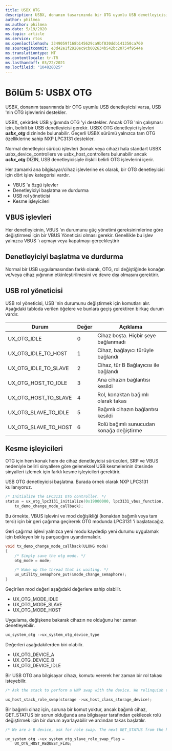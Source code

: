 ```yaml
---
title: USBX OTG
description: USBX, donanım tasarımında bir OTG uyumlu USB denetleyicisi varsa, USB 'nin OTG işlevlerini destekler.
author: philmea
ms.author: philmea
ms.date: 5/19/2020
ms.topic: article
ms.service: rtos
ms.openlocfilehash: 3349059f168b145629ca9bf030ddb141350ca760
ms.sourcegitcommit: e3d42e1f2920ec9cb002634b542bc20754f9544e
ms.translationtype: MT
ms.contentlocale: tr-TR
ms.lasthandoff: 03/22/2021
ms.locfileid: "104828025"
---
```

# <a name="chapter-5-usbx-otg"></a>Bölüm 5: USBX OTG

USBX, donanım tasarımında bir OTG uyumlu USB denetleyicisi varsa, USB 'nin OTG işlevlerini destekler.

USBX, çekirdek USB yığınında OTG 'yi destekler. Ancak OTG 'nin çalışması için, belirli bir USB denetleyicisi gerekir. USBX OTG denetleyici işlevleri ***usbx_otg*** dizininde bulunabilir. Geçerli USBX sürümü yalnızca tam OTG özelliklerine sahip NXP LPC3131 destekler.

Normal denetleyici sürücü işlevleri (konak veya cihaz) hala standart USBX usbx_device_controllers ve usbx_host_controllers bulunabilir ancak ***usbx_otg*** DIZIN, USB denetleyicisiyle ilişkili belirli OTG işlevlerini içerir.

Her zamanki ana bilgisayar/cihaz işlevlerine ek olarak, bir OTG denetleyicisi için dört işlev kategorisi vardır.

- VBUS 'a özgü işlevler
- Denetleyiciyi başlatma ve durdurma
- USB rol yöneticisi
- Kesme işleyicileri

## <a name="vbus-functions"></a>VBUS işlevleri

Her denetleyicinin, VBUS 'ın durumunu güç yönetimi gereksinimlerine göre değiştirmesi için bir VBUS Yöneticisi olması gerekir. Genellikle bu işlev yalnızca VBUS 'ı açmayı veya kapatmayı gerçekleştirir

## <a name="start-and-stop-the-controller"></a>Denetleyiciyi başlatma ve durdurma

Normal bir USB uygulamasından farklı olarak, OTG, rol değiştiğinde konağın ve/veya cihaz yığınının etkinleştirilmesini ve devre dışı olmasını gerektirir.

## <a name="usb-role-manager"></a>USB rol yöneticisi

USB rol yöneticisi, USB 'nin durumunu değiştirmek için komutları alır. Aşağıdaki tabloda verilen öğelere ve bunlara geçiş gerektiren birkaç durum vardır.

| Durum                    | Değer | Açıklama                                           |
| ------------------------ | ----- | ----------------------------------------------------- |
| UX_OTG_IDLE            | 0     | Cihaz boşta. Hiçbir şeye bağlanmadı |
| UX_OTG_IDLE_TO_HOST  | 1     | Cihaz, bağlayıcı türüyle bağlandı             |
| UX_OTG_IDLE_TO_SLAVE | 2     | Cihaz, tür B Bağlayıcısı ile bağlandı             |
| UX_OTG_HOST_TO_IDLE  | 3     | Ana cihazın bağlantısı kesildi                          |
| UX_OTG_HOST_TO_SLAVE | 4     | Rol, konaktan bağımlı olarak takas                          |
| UX_OTG_SLAVE_TO_IDLE | 5     | Bağımlı cihazın bağlantısı kesildi                          |
| UX_OTG_SLAVE_TO_HOST | 6     | Rolü bağımlı sunucudan konağa değiştirme                          |

## <a name="interrupt-handlers"></a>Kesme işleyicileri

OTG için hem konak hem de cihaz denetleyicisi sürücüleri, SRP ve VBUS nedeniyle belirli sinyallere göre geleneksel USB kesmelerinin ötesinde sinyalleri izlemek için farklı kesme işleyicileri gerektirir.

USB OTG denetleyicisi başlatma. Burada örnek olarak NXP LPC3131 kullanıyoruz.

```C
/* Initialize the LPC3131 OTG controller. */
status = ux_otg_lpc3131_initialize(0x19000000, lpc3131_vbus_function,
    tx_demo_change_mode_callback);
```

Bu örnekte, VBUS işlevini ve mod değişikliği (konaktan bağımlı veya tam tersi) için bir geri çağırma geçirerek OTG modunda LPC3131 'i başlatacağız.

Geri çağırma işlevi yalnızca yeni modu kaydedip yeni durumu uygulamak için bekleyen bir iş parçacığını uyandırmalıdır.

```C
void tx_demo_change_mode_callback(ULONG mode)
{
    /* Simply save the otg mode. */
    otg_mode = mode;

    /* Wake up the thread that is waiting. */
    ux_utility_semaphore_put(&mode_change_semaphore);
}
```

Geçirilen mod değeri aşağıdaki değerlere sahip olabilir.

- UX_OTG_MODE_IDLE
- UX_OTG_MODE_SLAVE
- UX_OTG_MODE_HOST

Uygulama, değişkene bakarak cihazın ne olduğunu her zaman denetleyebilir.

```C
ux_system_otg ->ux_system_otg_device_type
```

Değerleri aşağıdakilerden biri olabilir.

- UX_OTG_DEVICE_A
- UX_OTG_DEVICE_B
- UX_OTG_DEVICE_IDLE

Bir USB OTG ana bilgisayar cihazı, komutu vererek her zaman bir rol takası isteyebilir.

```C
/* Ask the stack to perform a HNP swap with the device. We relinquish the host role to A device. */

ux_host_stack_role_swap(storage ->ux_host_class_storage_device);
```

Bir bağımlı cihaz için, soruna bir komut yoktur, ancak bağımlı cihaz, GET_STATUS bir sorun olduğunda ana bilgisayar tarafından çekilecek rolü değiştirmek için bir durum ayarlayabilir ve ardından takas başlatılır.

```C
/* We are a B device, ask for role swap. The next GET_STATUS from the host will get the status change and do the HNP. */

ux_system_otg ->ux_system_otg_slave_role_swap_flag =
    UX_OTG_HOST_REQUEST_FLAG;
```
